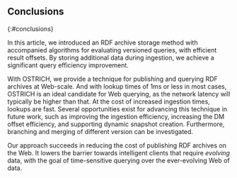 ## Conclusions
{:#conclusions}

In this article, we introduced an RDF archive storage method with accompanied algorithms
for evaluating versioned queries, with efficient result offsets.
By storing additional data during ingestion, we achieve a significant query efficiency improvement.

With OSTRICH, we provide a technique for publishing and querying RDF archives at Web-scale.
And with lookup times of 1ms or less in most cases, OSTRICH is an ideal candidate for Web querying,
as the network latency will typically be higher than that.
At the cost of increased ingestion times, lookups are fast.
Several opportunities exist for advancing this technique in future work,
such as improving the ingestion efficiency, increasing the DM offset efficiency,
and supporting dynamic snapshot creation.
Furthermore, branching and merging of different version can be investigated.

Our approach succeeds in reducing the cost of publishing RDF archives on the Web.
It lowers the barrier towards intelligent clients that require *evolving* data,
with the goal of time-sensitive querying over the ever-evolving Web of data.

<div class="printonly">
<br />
<br />
<br />
</div>
